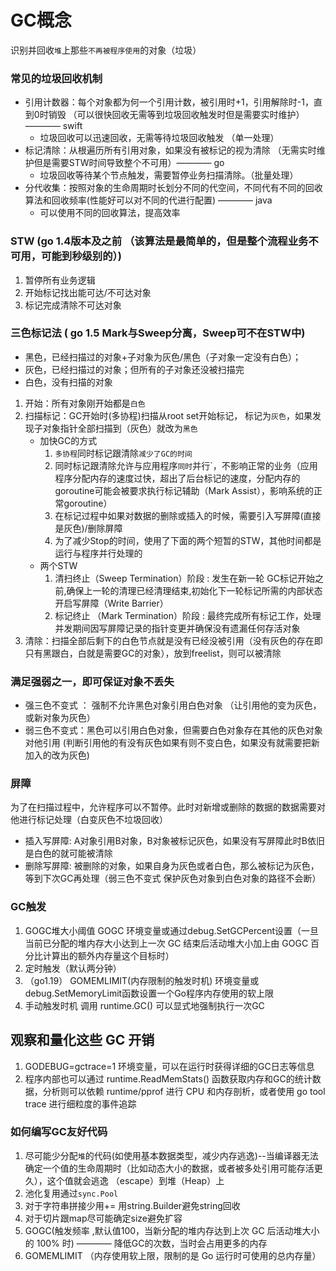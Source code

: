 # GC概念
识别并回收`堆`上那些`不再被程序使用`的对象（垃圾）


### 常见的垃圾回收机制
* 引用计数器：每个对象都为何一个引用计数，被引用时+1，引用解除时-1，直到0时销毁 （可以很快回收无需等到垃圾回收触发时但是需要实时维护） ———— swift
  * 垃圾回收可以迅速回收，无需等待垃圾回收触发 （单一处理）
* 标记清除：从根遍历所有引用对象，如果没有被标记的视为清除 （无需实时维护但是需要STW时间导致整个不可用）———— go
  * 垃圾回收等待某个节点触发，需要暂停业务扫描清除。（批量处理）
* 分代收集：按照对象的生命周期时长划分不同的代空间，不同代有不同的回收算法和回收频率(性能好可以对不同的代进行配置) ———— java
  * 可以使用不同的回收算法，提高效率


### STW  (go 1.4版本及之前 （该算法是最简单的，但是整个流程业务不可用，可能到秒级别的）)
1. 暂停所有业务逻辑 
2. 开始标记找出能可达/不可达对象 
3. 标记完成清除不可达对象

### 三色标记法 ( go 1.5 Mark与Sweep分离，Sweep可不在STW中)
* 黑色，已经扫描过的对象+子对象为灰色/黑色（子对象一定没有白色）； 
* 灰色，已经扫描过的对象；但所有的子对象还没被扫描完
* 白色，没有扫描的对象

1. 开始：所有对象刚开始都是`白色`
2. 扫描标记：GC开始时(多协程)扫描从root set开始标记， 标记为`灰色`，如果发现子对象指针全部扫描到（灰色）就改为`黑色`
   * 加快GC的方式
     1. `多协程`同时标记跟清除`减少了GC的时间`
     2. 同时标记跟清除允许与应用程序`同时`并行`，不影响正常的业务（应用程序分配内存的速度过快，超出了后台标记的速度，分配内存的goroutine可能会被要求执行标记辅助（Mark Assist），影响系统的正常goroutine）
     3. 在标记过程中如果对数据的删除或插入的时候，需要引入写屏障(直接是灰色)/删除屏障
     4. 为了减少Stop的时间，使用了下面的两个短暂的STW，其他时间都是运行与程序并行处理的
   * 两个STW
     1. 清扫终止（Sweep Termination）阶段 : 发生在新一轮 GC标记开始之前,确保上一轮的清理已经清理结束,初始化下一轮标记所需的内部状态开启写屏障（Write Barrier）
     2. 标记终止 （Mark Termination）阶段 : 最终完成所有标记工作，处理并发期间因写屏障记录的指针变更并确保没有遗漏任何存活对象
3. 清除：扫描全部后剩下的白色节点就是没有已经没被引用（没有灰色的存在即只有黑跟白，白就是需要GC的对象），放到freelist，则可以被清除

### 满足强弱之一，即可保证对象不丢失
* 强三色不变式 ： 强制不允许黑色对象引用白色对象 （让引用他的变为灰色，或新对象为灰色） 
* 弱三色不变式：黑色可以引用白色对象，但需要白色对象存在其他的灰色对象对他引用 (判断引用他的有没有灰色如果有则不变白色，如果没有就需要把新加入的改为灰色)

### 屏障
为了在扫描过程中，允许程序可以不暂停。此时对新增或删除的数据的数据需要对他进行标记处理（白变灰色不垃圾回收）
* 插入写屏障: A对象引用B对象，B对象被标记灰色，如果没有写屏障此时B依旧是白色的就可能被清除 
* 删除写屏障: 被删除的对象，如果自身为灰色或者白色，那么被标记为灰色，等到下次GC再处理（弱三色不变式 保护灰色对象到白色对象的路径不会断）

### GC触发
1. GOGC堆大小阈值 GOGC 环境变量或通过debug.SetGCPercent设置（一旦当前已分配的堆内存大小达到上一次 GC 结束后活动堆大小加上由 GOGC 百分比计算出的额外内存量这个目标时）
2. 定时触发（默认两分钟）
3. （go1.19） GOMEMLIMIT(内存限制的触发时机) 环境变量或debug.SetMemoryLimit函数设置一个Go程序内存使用的软上限
4. 手动触发时机 调用 runtime.GC() 可以显式地强制执行一次GC

## 观察和量化这些 GC 开销
1. GODEBUG=gctrace=1 环境变量，可以在运行时获得详细的GC日志等信息
2. 程序内部也可以通过 runtime.ReadMemStats() 函数获取内存和GC的统计数据，分析则可以依赖 runtime/pprof 进行 CPU 和内存剖析，或者使用 go tool trace 进行细粒度的事件追踪

### 如何编写GC友好代码
1. 尽可能少分配`堆`的代码(如使用基本数据类型，减少内存逃逸)--当编译器无法确定一个值的生命周期时（比如动态大小的数据，或者被多处引用可能存活更久），这个值就会逃逸 （escape）到堆（Heap）上
2. 池化复用通过`sync.Pool`
3. 对于字符串拼接少用+= 用string.Builder避免string回收
4. 对于切片跟map尽可能确定size避免扩容
5. GOGC(触发频率 ,默认值100，当新分配的堆内存达到上次 GC 后活动堆大小的 100% 时)  ———— 降低GC的次数，当时会占用更多的内存
6. GOMEMLIMIT （内存使用软上限，限制的是 Go 运行时可使用的总内存量）